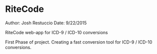 # RiteCode
Author: Josh Restuccio
Date: 9/22/2015

RiteCode web-app for ICD-9 / ICD-10 conversions

First Phase of project.  Creating a fast conversion tool for ICD-9 / ICD-10 conversions.
